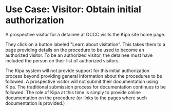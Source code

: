# Use Case: Visitor: Obtain initial authorization

A prospective visitor for a detainee at OCCC visits the Kipa site home page. 

They click on a button labeled "Learn about visitation". This takes them to a page providing details on the procedure to be used to become an authorized visitor.  To be an authorized visitor, the detainee must have included the person on their list of authorized visitors. 

The Kipa system will not provide support for this initial authorization process beyond providing general information about the procedures to be followed. A prospective visitor will not submit their documentation using Kipa. The traditional submission process for documentation continues to be followed. The role of Kipa at this time is simply to provide online documentation on the procedure (or links to the pages where such documentation is provided.)  